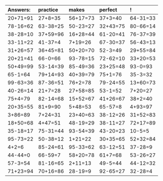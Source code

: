 | Answers: | practice | makes | perfect | ! |
| :--- | :--- | :--- | :--- | :--- |
| 20+71=91 | 27+8=35 | 56+17=73 | 37+3=40 | 64-31=33 | 
| 78-16=62 | 63-38=25 | 50-23=27 | 32+43=75 | 80-66=14 | 
| 38-28=10 | 37+59=96 | 16+28=44 | 61-20=41 | 76-37=39 | 
| 33-11=22 | 41-37=4 | 7+19=26 | 67-30=37 | 56-43=13 | 
| 31+26=57 | 36+45=81 | 50+20=70 | 52-3=49 | 29+55=84 | 
| 20+21=41 | 66-0=66 | 93-78=15 | 72-62=10 | 33+20=53 | 
| 50+49=99 | 53-14=39 | 85-49=36 | 23+25=48 | 93-0=93 | 
| 65-1=64 | 79+14=93 | 40+39=79 | 75+1=76 | 35-3=32 | 
| 99-63=36 | 87-36=51 | 76+2=78 | 79-24=55 | 13+60=73 | 
| 40-26=14 | 21+7=28 | 27+58=85 | 53-1=52 | 7+20=27 | 
| 75+4=79 | 82-14=68 | 15+52=67 | 41+26=67 | 38+2=40 | 
| 20+35=55 | 81+9=90 | 5+48=53 | 65-57=8 | 4+93=97 | 
| 3+86=89 | 7+24=31 | 23+40=63 | 38-12=26 | 31+52=83 | 
| 18+50=68 | 4+47=51 | 48-19=29 | 38-11=27 | 72+17=89 | 
| 35-18=17 | 75-31=44 | 93-54=39 | 43-20=23 | 10-5=5 | 
| 95-73=22 | 50-38=12 | 1+21=22 | 30+35=65 | 52+32=84 | 
| 4+2=6 | 85-24=61 | 95-33=62 | 63-12=51 | 37-28=9 | 
| 44-44=0 | 66-59=7 | 58+20=78 | 61+7=68 | 53-26=27 | 
| 57-3=54 | 81-16=65 | 2+11=13 | 49-5=44 | 44-12=32 | 
| 71+23=94 | 70+16=86 | 28-19=9 | 92-65=27 | 32-28=4 | 
